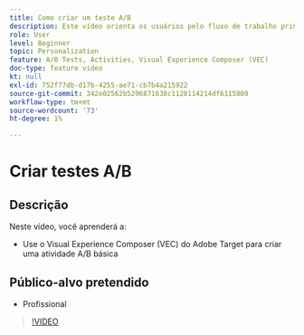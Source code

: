 ```yaml
---
title: Como criar um teste A/B
description: Este vídeo orienta os usuários pelo fluxo de trabalho principal para criar atividades A/B no Adobe Target. Assista a este vídeo para saber como criar uma atividade A/B básica usando o Visual Experience Composer (VEC).
role: User
level: Beginner
topic: Personalization
feature: A/B Tests, Activities, Visual Experience Composer (VEC)
doc-type: feature video
kt: null
exl-id: 752f77db-d17b-4255-ae71-cb7b4a215922
source-git-commit: 342e02562b5296871638c1120114214df6115809
workflow-type: tm+mt
source-wordcount: '73'
ht-degree: 1%

---
```


# Criar testes A/B

## Descrição

Neste vídeo, você aprenderá a:

* Use o Visual Experience Composer (VEC) do Adobe Target para criar uma atividade A/B básica

## Público-alvo pretendido

* Profissional

>[!VIDEO](https://video.tv.adobe.com/v/17391/?quality=12)
